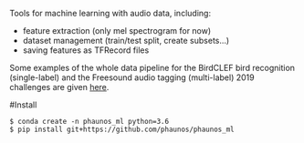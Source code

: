 Tools for machine learning with audio data, including:
- feature extraction (only mel spectrogram for now)
- dataset management (train/test split, create subsets...)
- saving features as TFRecord files

Some examples of the whole data pipeline for the BirdCLEF bird recognition (single-label) and the Freesound audio tagging (multi-label) 2019 challenges are given [here](https://github.com/phaunos/phaunos_ml/tree/master/notebooks).

#Install

```
$ conda create -n phaunos_ml python=3.6
$ pip install git+https://github.com/phaunos/phaunos_ml
```
